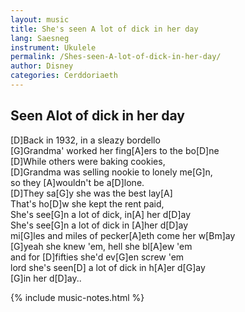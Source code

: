 ```yaml
---
layout: music
title: She's seen A lot of dick in her day
lang: Saesneg
instrument: Ukulele
permalink: /Shes-seen-A-lot-of-dick-in-her-day/
author: Disney
categories: Cerddoriaeth
---
```

## Seen Alot of dick in her day
[D]Back in 1932, in a sleazy bordello  
[G]Grandma' worked her fing[A]ers to the bo[D]ne  
[D]While others were baking cookies,  
[D]Grandma was selling nookie to lonely me[G]n,  
so they [A]wouldn't be a[D]lone.  
[D]They sa[G]y she was the best lay[A]  
That's ho[D]w she kept the rent paid,  
She's see[G]n a lot of dick, in[A] her d[D]ay  
She's see[G]n a lot of dick in [A]her d[D]ay  
mi[G]les and miles of pecker[A]eth come her w[Bm]ay  
[G]yeah she knew 'em, hell she bl[A]ew 'em  
and for [D]fifties she'd ev[G]en screw 'em  
lord she's seen[D] a lot of dick in h[A]er d[G]ay  
[G]in her d[D]ay..

{% include music-notes.html %}